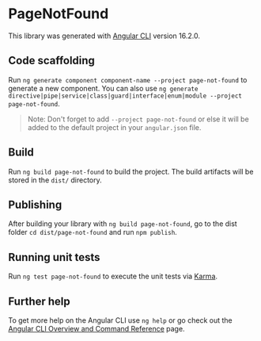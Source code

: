 # PageNotFound

This library was generated with [Angular CLI](https://github.com/angular/angular-cli) version 16.2.0.

## Code scaffolding

Run `ng generate component component-name --project page-not-found` to generate a new component. You can also use `ng generate directive|pipe|service|class|guard|interface|enum|module --project page-not-found`.
> Note: Don't forget to add `--project page-not-found` or else it will be added to the default project in your `angular.json` file. 

## Build

Run `ng build page-not-found` to build the project. The build artifacts will be stored in the `dist/` directory.

## Publishing

After building your library with `ng build page-not-found`, go to the dist folder `cd dist/page-not-found` and run `npm publish`.

## Running unit tests

Run `ng test page-not-found` to execute the unit tests via [Karma](https://karma-runner.github.io).

## Further help

To get more help on the Angular CLI use `ng help` or go check out the [Angular CLI Overview and Command Reference](https://angular.io/cli) page.
